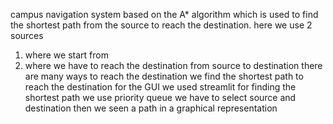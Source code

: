 campus navigation system based on the A* algorithm which is used to find the shortest path from the source to reach the destination.
here we use 2 sources
1) where we start from
2) where we have to reach the destination
from source to destination there are many ways to reach the destination we find the shortest path to reach the destination
for the GUI we used streamlit
for finding the shortest path we use priority queue
we have to select source and destination then we seen a path in a graphical representation 

